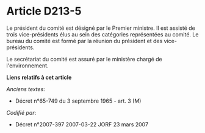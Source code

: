 # Article D213-5

Le président du comité est désigné par le Premier ministre. Il est assisté de trois vice-présidents élus au sein des
catégories représentées au comité. Le bureau du comité est formé par la réunion du président et des vice-présidents.

Le secrétariat du comité est assuré par le ministère chargé de l'environnement.

**Liens relatifs à cet article**

_Anciens textes_:

  - Décret n°65-749 du 3 septembre 1965 - art. 3 (M)

_Codifié par_:

  - Décret n°2007-397 2007-03-22 JORF 23 mars 2007

